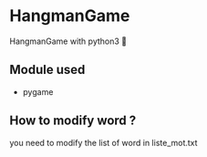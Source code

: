 # HangmanGame
HangmanGame with python3 🐍

## Module used
- pygame
## How to modify word ?
you need to modify the list of word in liste_mot.txt
